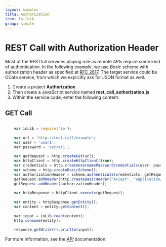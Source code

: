 ```yaml
---
layout: samples
title: Authorization
icon: fa-lock
group: simple
---
```


REST Call with Authorization Header
===

Most of the RESTfull services playing role as remote APIs require some kind of authentication. In the following example, we use *Basic* scheme with authorization header as specified at [RFC 2617](https://www.ietf.org/rfc/rfc2617.txt). The target service could be OData service, from which we explicitly ask for JSON format as well.
 
1. Create a project **Authorization**.
2. Then create a JavaScript service named **rest_call_authorization.js**.
3. Within the service code, enter the following content:

GET Call
---

```javascript

	var ioLib = require('io');
	
	var url = 'http://rest.call/example';
	var user = 'user1';
	var password = 'secret1';
	
	var getRequest = http.createGet(url);
	var httpClient = http.createHttpClient(true);
	var credentials = http.createUsernamePasswordCredentials(user, password);    
	var scheme = http.createBasicScheme();
	var authorizationHeader = scheme.authenticate(credentials, getRequest);
	getRequest.addHeader(http.createBasicHeader("Accept", "application/json"));
	getRequest.addHeader(authorizationHeader);
	    
	var httpResponse = httpClient.execute(getRequest);
	    
	var entity = httpResponse.getEntity();
	var content = entity.getContent();
	    
	var input = ioLib.read(content);
	http.consume(entity);
	
	response.getWriter().println(input);

```

For more information, see the *[API](../help/api.html)* documentation.